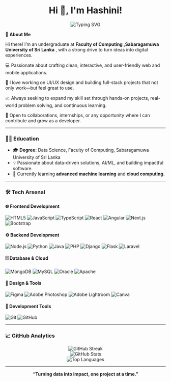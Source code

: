 <!-- Profile README for hashini596 -->

<h1 align="center">
  Hi 👋, I'm Hashini!
</h1>

<p align="center">
  <img src="https://readme-typing-svg.demolab.com?font=Fira+Code&weight=500&size=23&pause=800&color=36BCF7&center=true&vCenter=true&multiline=true&width=800&height=45&lines=Aspiring+Data+Scientist+%7C+Faculty+of+Computing;Sabaragamuwa+University+of+Sri+Lanka" alt="Typing SVG" />
</p>



🚀 **About Me**  

Hi there! I’m an undergraduate at **Faculty of Computing ,Sabaragamuwa University of Sri Lanka** , with a strong drive to turn ideas into digital experiences.  

💻 Passionate about crafting clean, interactive, and user-friendly web and mobile applications.  

🎨 I love working on UI/UX design and building full-stack projects that not only work—but feel great to use.  

📈 Always seeking to expand my skill set through hands-on projects, real-world problem solving, and continuous learning.  

🤝 Open to collaborations, internships, or any opportunity where I can contribute and grow as a developer.  

---

### 👩‍🎓 Education

- 🎓 **Degree:** Data Science, Faculty of Computing, Sabaragamuwa University of Sri Lanka  
- 💡 Passionate about data-driven solutions, AI/ML, and building impactful software.
- 🌱 Currently learning **advanced machine learning** and **cloud computing**.

---

### 🛠️ Tech Arsenal

#### 🌐 Frontend Development
![HTML5](https://img.shields.io/badge/HTML5-E34F26?style=flat&logo=html5&logoColor=white)
![JavaScript](https://img.shields.io/badge/JavaScript-F7DF1E?style=flat&logo=javascript&logoColor=black)
![TypeScript](https://img.shields.io/badge/TypeScript-007ACC?style=flat&logo=typescript&logoColor=white)
![React](https://img.shields.io/badge/React-61DAFB?style=flat&logo=react&logoColor=black)
![Angular](https://img.shields.io/badge/Angular-DD0031?style=flat&logo=angular&logoColor=white)
![Next.js](https://img.shields.io/badge/Next.js-000000?style=flat&logo=nextdotjs&logoColor=white)
![Bootstrap](https://img.shields.io/badge/Bootstrap-7952B3?style=flat&logo=bootstrap&logoColor=white)

#### ⚙️ Backend Development
![Node.js](https://img.shields.io/badge/Node.js-339933?style=flat&logo=nodedotjs&logoColor=white)
![Python](https://img.shields.io/badge/Python-3776AB?style=flat&logo=python&logoColor=white)
![Java](https://img.shields.io/badge/Java-007396?style=flat&logo=java&logoColor=white)
![PHP](https://img.shields.io/badge/PHP-777BB4?style=flat&logo=php&logoColor=white)
![Django](https://img.shields.io/badge/Django-092E20?style=flat&logo=django&logoColor=white)
![Flask](https://img.shields.io/badge/Flask-000000?style=flat&logo=flask&logoColor=white)
![Laravel](https://img.shields.io/badge/Laravel-FF2D20?style=flat&logo=laravel&logoColor=white)


#### 🗄️ Database & Cloud
![MongoDB](https://img.shields.io/badge/MongoDB-47A248?style=flat&logo=mongodb&logoColor=white)
![MySQL](https://img.shields.io/badge/MySQL-4479A1?style=flat&logo=mysql&logoColor=white)
![Oracle](https://img.shields.io/badge/Oracle-F80000?style=flat&logo=oracle&logoColor=white)
![Apache](https://img.shields.io/badge/Apache-D22128?style=flat&logo=apache&logoColor=white)

#### 🎨 Design & Tools
![Figma](https://img.shields.io/badge/Figma-F24E1E?style=flat&logo=figma&logoColor=white)
![Adobe Photoshop](https://img.shields.io/badge/Photoshop-31A8FF?style=flat&logo=adobephotoshop&logoColor=white)
![Adobe Lightroom](https://img.shields.io/badge/Lightroom-31A8FF?style=flat&logo=adobelightroom&logoColor=white)
![Canva](https://img.shields.io/badge/Canva-00C4CC?style=flat&logo=canva&logoColor=white)

#### 🔧 Development Tools
![Git](https://img.shields.io/badge/Git-F05032?style=flat&logo=git&logoColor=white)
![GitHub](https://img.shields.io/badge/GitHub-181717?style=flat&logo=github&logoColor=white)


---

### 📈 GitHub Analytics

<p align="center">
  <img src="https://github-readme-streak-stats.herokuapp.com/?user=hashini596&theme=react&hide_border=true" alt="GitHub Streak" />
  <br>
  <img src="https://github-readme-stats.vercel.app/api?username=hashini596&show_icons=true&theme=react&hide_border=true" alt="GitHub Stats" />
  <br>
  <img src="https://github-readme-stats.vercel.app/api/top-langs/?username=hashini596&layout=compact&theme=react&hide_border=true" alt="Top Languages" />
</p>

---



<p align="center"><b>“Turning data into impact, one project at a time.”</b></p>
